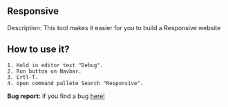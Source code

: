 ## **Responsive**
Description: This tool makes it easier for you to build a Responsive website 

## **How to use it?**
```
1. Hold in editor text "Debug".
2. Run button on Navbar.
3. Crtl-T.
4. open command pallete Search "Responsive".
```

**Bug report:** if you find a bug [here!](https://github.com/cubarabara/Responsive-tools-acode)